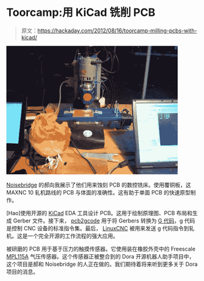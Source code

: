 # Toorcamp:用 KiCad 铣削 PCB

> 原文：<https://hackaday.com/2012/08/16/toorcamp-milling-pcbs-with-kicad/>

[![](img/93f3141e12b2f461388b8b80f99b1aa5.png "PCB Milling")](https://hackaday.com/2012/08/16/toorcamp-milling-pcbs-with-kicad/7773267036_0a11bcb65a_k/)

[Noisebridge](https://www.noisebridge.net "Noisebridge") 的郝向我展示了他们用来蚀刻 PCB 的数控铣床。使用覆铜板，这 MAXNC 10 轧机路线的 PCB 与体面的准确性。这有助于单面 PCB 的快速原型制作。

[Hao]使用开源的 [KiCad](http://www.kicad.org "KiCad") EDA 工具设计 PCB。这用于绘制原理图、PCB 布局和生成 Gerber 文件。接下来， [pcb2gcode](http://sourceforge.net/apps/mediawiki/pcb2gcode/index.php "pcb2gcode") 用于将 Gerbers 转换为 [G 代码](http://en.wikipedia.org/wiki/G-code "G-code")，g 代码是控制 CNC 设备的标准指令集。最后， [LinuxCNC](http://www.linuxcnc.org/ "LinuxCNC") 被用来发送 g 代码指令到轧机。这是一个完全开源的工作流程的强大应用。

被研磨的 PCB 用于基于压力的触摸传感器。它使用装在橡胶外壳中的 Freescale [MPL115A](http://www.freescale.com/webapp/sps/site/prod_summary.jsp?code=MPL115A "MPL115A") 气压传感器。这个传感器正被整合到的 Dora 开源机器人助手项目中，这个项目是郝和 Noisebridge 的人正在做的。我们期待着将来听到更多关于 Dora 项目的消息。